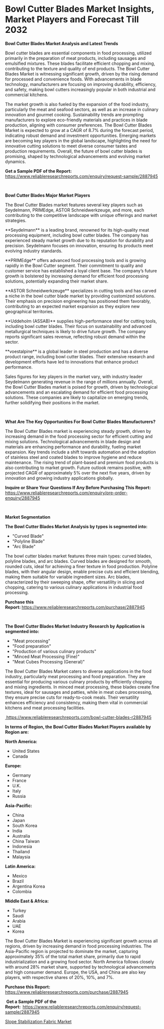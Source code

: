 <p><h1>Bowl Cutter Blades Market Insights, Market Players and Forecast Till 2032</h1></p><p><strong>Bowl Cutter Blades Market Analysis and Latest Trends</strong></p>
<p><p>Bowl cutter blades are essential components in food processing, utilized primarily in the preparation of meat products, including sausages and emulsified mixtures. These blades facilitate efficient chopping and mixing, contributing to the texture and quality of end products. The Bowl Cutter Blades Market is witnessing significant growth, driven by the rising demand for processed and convenience foods. With advancements in blade technology, manufacturers are focusing on improving durability, efficiency, and safety, making bowl cutters increasingly popular in both industrial and commercial kitchens.</p><p>The market growth is also fueled by the expansion of the food industry, particularly the meat and seafood sectors, as well as an increase in culinary innovation and gourmet cooking. Sustainability trends are prompting manufacturers to explore eco-friendly materials and practices in blade production, aligning with consumer preferences. The Bowl Cutter Blades Market is expected to grow at a CAGR of 8.7% during the forecast period, indicating robust demand and investment opportunities. Emerging markets are becoming key players in the global landscape, highlighting the need for innovative cutting solutions to meet diverse consumer tastes and production requirements. Overall, the future of bowl cutter blades is promising, shaped by technological advancements and evolving market dynamics.</p></p>
<p><strong>Get a Sample PDF of the Report:&nbsp;</strong> <a href="https://www.reliableresearchreports.com/enquiry/request-sample/2887945?utm_campaign=2487&utm_medium=2&utm_source=Github&utm_content=ia&utm_term=14032025&utm_id=bowl-cutter-blades">https://www.reliableresearchreports.com/enquiry/request-sample/2887945</a></p>
<p>&nbsp;</p>
<p><strong>Bowl Cutter Blades Major Market Players</strong></p>
<p><p>The Bowl Cutter Blades market features several key players such as Seydelmann, PRIMEdge, ASTOR Schneidwerkzeuge, and more, each contributing to the competitive landscape with unique offerings and market strategies.</p><p>**Seydelmann** is a leading brand, renowned for its high-quality meat processing equipment, including bowl cutter blades. The company has experienced steady market growth due to its reputation for durability and precision. Seydelmann focuses on innovation, ensuring its products meet evolving industry standards.</p><p>**PRIMEdge** offers advanced food processing tools and is growing rapidly in the Bowl Cutter segment. Their commitment to quality and customer service has established a loyal client base. The company’s future growth is bolstered by increasing demand for efficient food processing solutions, potentially expanding their market share.</p><p>**ASTOR Schneidwerkzeuge** specializes in cutting tools and has carved a niche in the bowl cutter blade market by providing customized solutions. Their emphasis on precision engineering has positioned them favorably, contributing to an expected market expansion as they explore new geographical territories.</p><p>**Uddeholm (ASSAB)** supplies high-performance steel for cutting tools, including bowl cutter blades. Their focus on sustainability and advanced metallurgical techniques is likely to drive future growth. The company reports significant sales revenue, reflecting robust demand within the sector.</p><p>**voestalpine** is a global leader in steel production and has a diverse product range, including bowl cutter blades. Their extensive research and development efforts have led to innovations that enhance product performance.</p><p>Sales figures for key players in the market vary, with industry leader Seydelmann generating revenue in the range of millions annually. Overall, the Bowl Cutter Blades market is poised for growth, driven by technological advancements and an escalating demand for efficient food processing solutions. These companies are likely to capitalize on emerging trends, further solidifying their positions in the market.</p></p>
<p>&nbsp;</p>
<p><strong>What Are The Key Opportunities For Bowl Cutter Blades Manufacturers?</strong></p>
<p><p>The Bowl Cutter Blades market is experiencing steady growth, driven by increasing demand in the food processing sector for efficient cutting and mixing solutions. Technological advancements in blade design and materials are enhancing performance and durability, fueling market expansion. Key trends include a shift towards automation and the adoption of stainless steel and coated blades to improve hygiene and reduce maintenance. The rising trend of plant-based and premium food products is also contributing to market growth. Future outlook remains positive, with projected CAGR of approximately 5% over the next five years, driven by innovation and growing industry applications globally.</p></p>
<p><strong>Inquire or Share Your Questions If Any Before Purchasing This Report:</strong> <a href="https://www.reliableresearchreports.com/enquiry/pre-order-enquiry/2887945?utm_campaign=2487&utm_medium=2&utm_source=Github&utm_content=ia&utm_term=14032025&utm_id=bowl-cutter-blades">https://www.reliableresearchreports.com/enquiry/pre-order-enquiry/2887945</a></p>
<p>&nbsp;</p>
<p><strong>Market Segmentation</strong></p>
<p><strong>The Bowl Cutter Blades Market Analysis by types is segmented into:</strong></p>
<p><ul><li>"Curved Blade"</li><li>"Polyline Blade"</li><li>"Arc Blade"</li></ul></p>
<p><p>The bowl cutter blades market features three main types: curved blades, polyline blades, and arc blades. Curved blades are designed for smooth, rounded cuts, ideal for achieving a finer texture in food production. Polyline blades, with their angular design, enable precise cuts and efficient blending, making them suitable for variable ingredient sizes. Arc blades, characterized by their sweeping shape, offer versatility in slicing and chopping, catering to various culinary applications in industrial food processing.</p></p>
<p><strong>Purchase this Report:&nbsp;</strong><a href="https://www.reliableresearchreports.com/purchase/2887945?utm_campaign=2487&utm_medium=2&utm_source=Github&utm_content=ia&utm_term=14032025&utm_id=bowl-cutter-blades">https://www.reliableresearchreports.com/purchase/2887945</a></p>
<p>&nbsp;</p>
<p><strong>The Bowl Cutter Blades Market Industry Research by Application is segmented into:</strong></p>
<p><ul><li>"Meat processing"</li><li>"Food preparation"</li><li>"Production of various culinary products"</li><li>"Minced Meat Processing (Fine)"</li><li>"Meat Cubes Processing (General)"</li></ul></p>
<p><p>The Bowl Cutter Blades Market caters to diverse applications in the food industry, particularly meat processing and food preparation. They are essential for producing various culinary products by efficiently chopping and mixing ingredients. In minced meat processing, these blades create fine textures, ideal for sausages and patties, while in meat cubes processing, they ensure precise cuts for ready-to-cook meals. Their versatility enhances efficiency and consistency, making them vital in commercial kitchens and meat processing facilities.</p></p>
<p><a href="https://www.reliableresearchreports.com/bowl-cutter-blades-r2887945?utm_campaign=2487&utm_medium=2&utm_source=Github&utm_content=ia&utm_term=14032025&utm_id=bowl-cutter-blades">&nbsp;https://www.reliableresearchreports.com/bowl-cutter-blades-r2887945</a></p>
<p><strong>In terms of Region, the Bowl Cutter Blades Market Players available by Region are:</strong></p>
<p>
    <p> <strong> North America: </strong>
        <ul>
            <li>United States</li>
            <li>Canada</li>
        </ul>
        </p> 
    <p> <strong> Europe: </strong>
        <ul>
            <li>Germany</li>
            <li>France</li>
            <li>U.K.</li>
            <li>Italy</li>
            <li>Russia</li>
        </ul>
        </p> 
    <p> <strong> Asia-Pacific: </strong>
        <ul>
            <li>China</li>
            <li>Japan</li>
            <li>South Korea</li>
            <li>India</li>
            <li>Australia</li>
            <li>China Taiwan</li>
            <li>Indonesia</li>
            <li>Thailand</li>
            <li>Malaysia</li>
        </ul>
        </p> 
    <p> <strong> Latin America: </strong>
        <ul>
            <li>Mexico</li>
            <li>Brazil</li>
            <li>Argentina Korea</li>
            <li>Colombia</li>
        </ul>
        </p> 
    <p> <strong> Middle East & Africa: </strong>
        <ul>
            <li>Turkey</li>
            <li>Saudi</li>
            <li>Arabia</li>
            <li>UAE</li>
            <li>Korea</li>
        </ul>
    </p>
    </p>
<p><p>The Bowl Cutter Blades Market is experiencing significant growth across all regions, driven by increasing demand in food processing industries. The Asia-Pacific region is projected to dominate the market, capturing approximately 35% of the total market share, primarily due to rapid industrialization and a growing food sector. North America follows closely with around 28% market share, supported by technological advancements and high consumer demand. Europe, the USA, and China are also key players, with respective shares of 20%, 10%, and 7%.</p></p>
<p><strong>Purchase this Report: </strong><a href="https://www.reliableresearchreports.com/purchase/2887945?utm_campaign=2487&utm_medium=2&utm_source=Github&utm_content=ia&utm_term=14032025&utm_id=bowl-cutter-blades">https://www.reliableresearchreports.com/purchase/2887945</a></p>
<p>&nbsp;<strong>Get a Sample PDF of the Report:&nbsp;&nbsp;</strong><a href="https://www.reliableresearchreports.com/enquiry/request-sample/2887945?utm_campaign=2487&utm_medium=2&utm_source=Github&utm_content=ia&utm_term=14032025&utm_id=bowl-cutter-blades">https://www.reliableresearchreports.com/enquiry/request-sample/2887945</a></p>
<p><strong></strong></p>
<p><p><a href="https://github.com/chungwimbu4/Market-Research-Report-List-1/blob/main/slope-stabilization-fabric-market.md?utm_campaign=2487&utm_medium=2&utm_source=Github&utm_content=ia&utm_term=14032025&utm_id=bowl-cutter-blades">Slope Stabilization Fabric Market</a></p></p>